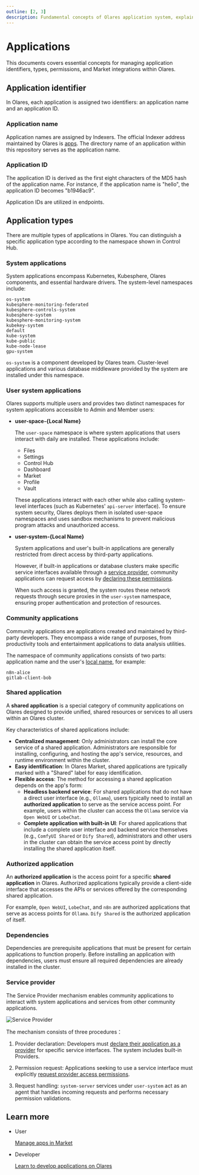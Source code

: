```yaml
---
outline: [2, 3]
description: Fundamental concepts of Olares application system, explaining application identifiers and characteristics of four application types such as cluster-scoped applications. Includes service provider mechanisms and application dependencies.
---
```


# Applications
 
This documents covers essential concepts for managing application identifiers, types, permissions, and Market integrations within Olares. 

## Application identifier

In Olares, each application is assigned two identifiers: an application name and an application ID.

### Application name

Application names are assigned by Indexers. The official Indexer address maintained by Olares is [apps](https://github.com/beclab/apps). The directory name of an application within this repository serves as the application name.

### Application ID

The application ID is derived as the first eight characters of the MD5 hash of the application name. For instance, if the application name is "hello", the application ID becomes "b1946ac9".

Application IDs are utilized in endpoints.

## Application types

There are multiple types of applications in Olares. You can distinguish a specific application type according to the namespace shown in Control Hub.

### System applications

System applications encompass Kubernetes, Kubesphere, Olares components, and essential hardware drivers. The system-level namespaces include:

```
os-system
kubesphere-monitoring-federated
kubesphere-controls-system
kubesphere-system
kubesphere-monitoring-system
kubekey-system
default
kube-system
kube-public
kube-node-lease
gpu-system
```
`os-system` is a component developed by Olares team. Cluster-level applications and various database middleware provided by the system are installed under this namespace.

### User system applications

Olares supports multiple users and provides two distinct namespaces for system applications accessible to Admin and Member users:

- **user-space-{Local Name}**

    The `user-space` namespace is where system applications that users interact with daily are installed. These applications include:
    - Files
    - Settings 
    - Control Hub
    - Dashboard
    - Market
    - Profile 
    - Vault

   These applications interact with each other while also calling system-level interfaces (such as Kubernetes' `api-server` interface). To ensure system security, Olares deploys them in isolated user-space namespaces and uses sandbox mechanisms to prevent malicious program attacks and unauthorized access.

- **user-system-{Local Name}**

   System applications and user's built-in applications are generally restricted from direct access by third-party applications.
  
   However, if built-in applications or database clusters make specific service interfaces available through a [service provider](../../developer/develop/advanced/provider.md), community applications can request access by [declaring these permissions](../../developer/develop/package/manifest.md#sysdata).
   
   When such access is granted, the system routes these network requests through secure proxies in the `user-system` namespace, ensuring proper authentication and protection of resources.

### Community applications

Community applications are applications created and maintained by third-party developers. They encompass a wide range of purposes, from productivity tools and entertainment applications to data analysis utilities.

The namespace of community applications consists of two parts: application name and the user's [local name](olares-id.md#olares-id-structure), for example:

```
n8n-alice
gitlab-client-bob
```

### Shared application

A **shared application** is a special category of community applications on Olares designed to provide unified, shared resources or services to all users within an Olares cluster.

Key characteristics of shared applications include:

* **Centralized management**: Only administrators can install the core service of a shared application. Administrators are responsible for installing, configuring, and hosting the app's service, resources, and runtime environment within the cluster.
* **Easy identification**: In Olares Market, shared applications are typically marked with a "Shared" label for easy identification.
* **Flexible access**: The method for accessing a shared application depends on the app's form:
    * **Headless backend service**: For shared applications that do not have a direct user interface (e.g., `Ollama`), users typically need to install an **authorized application** to serve as the service access point. For example, users within the cluster can access the `Ollama` service via `Open WebUI` or `LobeChat`.
    * **Complete application with built-in UI**: For shared applications that include a complete user interface and backend service themselves (e.g., `ComfyUI Shared` or `Dify Shared`), administrators and other users in the cluster can obtain the service access point by directly installing the shared application itself.

### Authorized application

An **authorized application** is the access point for a specific **shared application** in Olares. Authorized applications typically provide a client-side interface that accesses the APIs or services offered by the corresponding shared application.

For example, `Open WebUI`, `LobeChat`, and `n8n` are authorized applications that serve as access points for `Ollama`. `Dify Shared` is the authorized application of itself.

### Dependencies
Dependencies are prerequisite applications that must be present for certain applications to function properly. Before installing an application with dependencies, users must ensure all required dependencies are already installed in the cluster.

### Service provider

The Service Provider mechanism enables community applications to interact with system applications and services from other community applications.

![Service Provider](/images/overview/olares/image3.jpeg)

The mechanism consists of three procedures：

1. Provider declaration: Developers must [declare their application as a provider](../../developer/develop/advanced/provider#define-provider) for specific service interfaces.
  The system includes built-in Providers.

2. Permission request: Applications seeking to use a service interface must explicitly [request provider access permissions](../../developer/develop/advanced/provider#request-permission-to-call-provider). 

3. Request handling: `system-server` services under `user-system` act as an agent that handles incoming requests and performs necessary permission validations.


## Learn more

- User

  [Manage apps in Market](../tasks/install-uninstall-update.md)<br>

- Developer

  [Learn to develop applications on Olares](../../developer/develop/index.md)<br>

